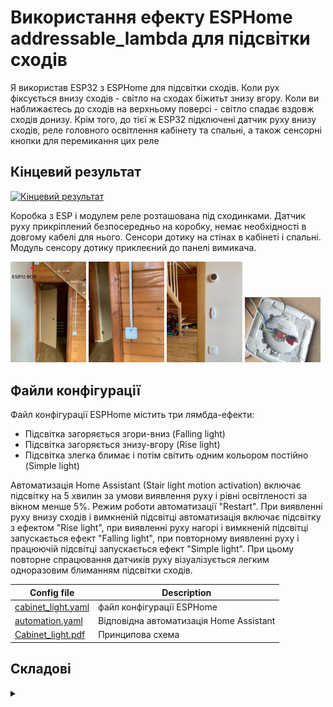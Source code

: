 # Використання ефекту ESPHome addressable_lambda для підсвітки сходів
Я використав ESP32 з ESPHome для підсвітки сходів. Коли рух фіксується внизу сходів - світло на сходах біжитьт знизу вгору. 
Коли ви наближаєтесь до сходів на верхньому поверсі - світло спадає вздовж сходів донизу. 
Крім того, до тієї ж ESP32 підключені датчик руху внизу сходів, реле головного освітлення кабінету та спальні, а також сенсорні кнопки для перемикання
цих реле

## Кінцевий результат

[![Кінцевий результат](https://img.youtube.com/vi/obBydwlSV4Y/0.jpg)](https://youtu.be/obBydwlSV4Y)

Коробка з ESP і модулем реле розташована під сходинками. Датчик руху прикріплений безпосередньо на коробку, немає
необхідності в довгому кабелі для нього. Сенсори дотику на стінах в кабінеті і спальні. Модуль сенсору дотику приклеєний
до панелі вимикача.

<img src="https://github.com/AndreiRadchenko/ESPHome/blob/main/addressable_lambda/images/esp_box_and_pir.jpg" width="24%"></img> <img src="https://github.com/AndreiRadchenko/ESPHome/blob/main/addressable_lambda/images/cabinet_touch_sensor.jpg" width="24%"></img> <img src="https://github.com/AndreiRadchenko/ESPHome/blob/main/addressable_lambda/images/bedroom_touch_sensor.jpg" width="24%"></img> <img src="https://github.com/AndreiRadchenko/ESPHome/blob/main/addressable_lambda/images/touch_sensor.jpg" width="24%"></img> 

## Файли конфігурації

Файл конфігурації ESPHome містить три лямбда-ефекти:
 - Підсвітка загоряється згори-вниз (Falling light)
 - Підсвітка загоряється знизу-вгору (Rise light)
 - Підсвітка злегка блимає і потім світить одним кольором постійно (Simple light)

Автоматизація Home Assistant (Stair light motion activation) включає підсвітку на 5 хвилин за умови виявлення руху і рівні освітленості за вікном менше
5%. Режим роботи автоматизації "Restart". При виявленні руху внизу сходів і вимкненій підсвітці автоматизація включає підсвітку з ефектом "Rise light", 
при виявленні руху нагорі і вимкненій підсвітці запускається ефект "Falling light", при повторному виявленні руху і працюючій підсвітці запускається
ефект "Simple light". При цьому повторне спрацювання датчиків руху візуалізується легким одноразовим блиманням підсвітки сходів.

Config file            |  Description
-------------------------|-------------------------
[cabinet_light.yaml](https://github.com/AndreiRadchenko/ESPHome/blob/main/addressable_lambda/cabinet-light.yaml) | файл конфігурації ESPHome            
[automation.yaml](https://github.com/AndreiRadchenko/ESPHome/blob/main/addressable_lambda/automation.yaml)  |  Відповідна автоматизація Home Assistant
[Cabinet_light.pdf](https://github.com/AndreiRadchenko/ESPHome/blob/main/addressable_lambda/Cabinet_light.pdf) | Принципова схема 

## Складові
<details><summary> </summary>

Плата ESP сенсори та інші складові проекту.

Parts           |  Description
-------------------------|-------------------------
![](https://user-images.githubusercontent.com/25689113/148658704-cd28fc58-16d5-4422-8831-bf5fc5abab7b.png) | ESP32 dev board pinout
![](https://user-images.githubusercontent.com/25689113/148826076-460cdcab-3112-4e65-b259-8a7a57372665.jpg) |  [Level converter](https://aliexpress.ru/item/4000039891923.html?gclid=CjwKCAiAz--OBhBIEiwAG1rIOt__LgE36QTgDeKzNgaGONAvyxLjPSalt-yexpLlaA8PR2bWy9AKTRoCyQIQAvD_BwE&sku_id=10000000088879366) 
![](https://user-images.githubusercontent.com/25689113/148741979-414e8d72-1d6c-4208-8d25-7135871d9eea.jpg) |  [WS2812B Individually Addressable LED Strip Light](https://smartlight.me/adressable-led-strips/adressable-led-strip-ws2812b-60led)
![](https://user-images.githubusercontent.com/25689113/148736478-b5593292-0e4d-4a8c-9f08-a343146ac247.jpg)  |  HC-SR501 motion sensor
![](https://user-images.githubusercontent.com/25689113/148739631-f663c8cd-52f4-4e50-a663-18b300b02349.jpg) |  [Sonoff motion (PIR) Sonoff SNZB-03](https://smartlight.me/smart-home-devices/zigbee-devices/pir_sensor_sonoff_snzb-03)
![](https://user-images.githubusercontent.com/25689113/149129754-0d334b7b-dcc0-420d-accf-fdd66ff94ff3.jpg) |  [Touch sensor module](https://aliexpress.ru/item/32909139021.html?item_id=32909139021&sku_id=12000024137132005&spm=a2g2w.productlist.0.0.5a054d39zrLfWk)
![](https://user-images.githubusercontent.com/25689113/149130578-cac60d1a-9aa1-45f1-a618-33e2c692a7a6.jpg) |  [Relay 2 chanel module](https://aliexpress.ru/item/33038634587.html?item_id=33038634587&sku_id=67329513676&spm=a2g2w.productlist.0.0.4d5ff55dhoQIV2)

</details>
